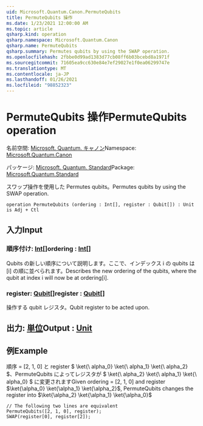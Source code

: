 ```yaml
---
uid: Microsoft.Quantum.Canon.PermuteQubits
title: PermuteQubits 操作
ms.date: 1/23/2021 12:00:00 AM
ms.topic: article
qsharp.kind: operation
qsharp.namespace: Microsoft.Quantum.Canon
qsharp.name: PermuteQubits
qsharp.summary: Permutes qubits by using the SWAP operation.
ms.openlocfilehash: 2fbbe0d99ad1383d77cb08ff6b03bcebd8a1971f
ms.sourcegitcommit: 71605ea9cc630e84e7ef29027e1f0ea06299747e
ms.translationtype: MT
ms.contentlocale: ja-JP
ms.lasthandoff: 01/26/2021
ms.locfileid: "98852323"
---
```

# <a name="permutequbits-operation"></a><span data-ttu-id="5640c-102">PermuteQubits 操作</span><span class="sxs-lookup"><span data-stu-id="5640c-102">PermuteQubits operation</span></span>

<span data-ttu-id="5640c-103">名前空間: [Microsoft. Quantum. キャノン](xref:Microsoft.Quantum.Canon)</span><span class="sxs-lookup"><span data-stu-id="5640c-103">Namespace: [Microsoft.Quantum.Canon](xref:Microsoft.Quantum.Canon)</span></span>

<span data-ttu-id="5640c-104">パッケージ: [Microsoft. Quantum. Standard](https://nuget.org/packages/Microsoft.Quantum.Standard)</span><span class="sxs-lookup"><span data-stu-id="5640c-104">Package: [Microsoft.Quantum.Standard](https://nuget.org/packages/Microsoft.Quantum.Standard)</span></span>


<span data-ttu-id="5640c-105">スワップ操作を使用した Permutes qubits。</span><span class="sxs-lookup"><span data-stu-id="5640c-105">Permutes qubits by using the SWAP operation.</span></span>

```qsharp
operation PermuteQubits (ordering : Int[], register : Qubit[]) : Unit is Adj + Ctl
```


## <a name="input"></a><span data-ttu-id="5640c-106">入力</span><span class="sxs-lookup"><span data-stu-id="5640c-106">Input</span></span>

### <a name="ordering--int"></a><span data-ttu-id="5640c-107">順序付け: [Int](xref:microsoft.quantum.lang-ref.int)[]</span><span class="sxs-lookup"><span data-stu-id="5640c-107">ordering : [Int](xref:microsoft.quantum.lang-ref.int)[]</span></span>

<span data-ttu-id="5640c-108">Qubits の新しい順序について説明します。ここで、インデックス i の qubits は [i] の順に並べられます。</span><span class="sxs-lookup"><span data-stu-id="5640c-108">Describes the new ordering of the qubits, where the qubit at index i will now be at ordering[i].</span></span>


### <a name="register--qubit"></a><span data-ttu-id="5640c-109">register: [Qubit](xref:microsoft.quantum.lang-ref.qubit)[]</span><span class="sxs-lookup"><span data-stu-id="5640c-109">register : [Qubit](xref:microsoft.quantum.lang-ref.qubit)[]</span></span>

<span data-ttu-id="5640c-110">操作する qubit レジスタ。</span><span class="sxs-lookup"><span data-stu-id="5640c-110">Qubit register to be acted upon.</span></span>



## <a name="output--unit"></a><span data-ttu-id="5640c-111">出力: [単位](xref:microsoft.quantum.lang-ref.unit)</span><span class="sxs-lookup"><span data-stu-id="5640c-111">Output : [Unit](xref:microsoft.quantum.lang-ref.unit)</span></span>



## <a name="example"></a><span data-ttu-id="5640c-112">例</span><span class="sxs-lookup"><span data-stu-id="5640c-112">Example</span></span>

<span data-ttu-id="5640c-113">順序 = [2, 1, 0] と register $ \ket{\ alpha_0} \ket{\ alpha_1} \ket{\ alpha_2} $、PermuteQubits によってレジスタが $ \ket{\ alpha_2} \ket{\ alpha_1} \ket{\ alpha_0} $ に変更されます</span><span class="sxs-lookup"><span data-stu-id="5640c-113">Given ordering = [2, 1, 0] and register $\ket{\alpha_0} \ket{\alpha_1} \ket{\alpha_2}$, PermuteQubits changes the register into $\ket{\alpha_2} \ket{\alpha_1} \ket{\alpha_0}$</span></span>

```qsharp
// The following two lines are equivalent
PermuteQubits([2, 1, 0], register);
SWAP(register[0], register[2]);
```